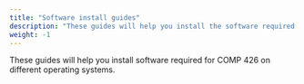 ```yaml
---
title: "Software install guides"
description: "These guides will help you install the software required for COMP 426."
weight: -1
---
```


These guides will help you install software required for COMP 426 on different operating systems.
